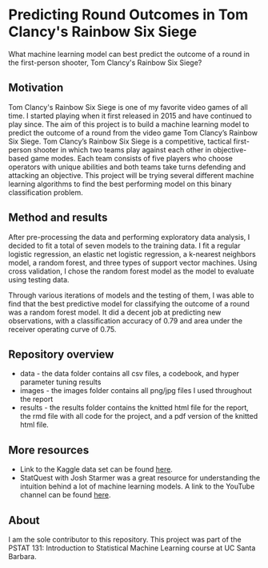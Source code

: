 # Predicting Round Outcomes in Tom Clancy's Rainbow Six Siege

What machine learning model can best predict the outcome of a round in the first-person shooter, Tom Clancy's Rainbow Six Siege?


## Motivation

Tom Clancy's Rainbow Six Siege is one of my favorite video games of all time. I started playing when it first released in 2015 and have continued to play since. The aim of this project 
is to build a machine learning model to predict the outcome of a round from the video game Tom Clancy’s Rainbow Six Siege. Tom Clancy’s Rainbow Six Siege is a competitive, tactical 
first-person shooter in which two teams play against each other in objective-based game modes. Each team consists of five players who choose operators with unique 
abilities and both teams take turns defending and attacking an objective. This project will be trying several different machine learning algorithms to find the best performing model on 
this binary classification problem.


## Method and results

After pre-processing the data and performing exploratory data analysis, I decided to fit a total of seven models to the training data. I fit a regular logistic regression, an elastic net 
logistic regression, a k-nearest neighbors model, a random forest, and three types of support vector machines. Using cross validation, I chose the 
random forest model as the model to evaluate using testing data.

Through various iterations of models and the testing of them, I was able to find that the best predictive model for classifying the outcome of a round was a random forest model. It did a decent job at predicting new observations, with a classification accuracy of 0.79 and area under the receiver operating curve of 0.75.


## Repository overview


* data - the data folder contains all csv files, a codebook, and hyper parameter tuning results
* images - the images folder contains all png/jpg files I used throughout the report
* results - the results folder contains the knitted html file for the report, the rmd file with all code for the project, and a pdf version of the knitted html file.


## More resources

* Link to the Kaggle data set can be found [here](https://www.kaggle.com/datasets/maxcobra/rainbow-six-siege-s5-ranked-dataset).
* StatQuest with Josh Starmer was a great resource for understanding the intuition behind a lot of machine learning models. A link to the YouTube channel can be found [here](https://www.youtube.com/@statquest).


## About

I am the sole contributor to this repository. This project was part of the PSTAT 131: Introduction to Statistical Machine Learning course at UC Santa Barbara.
